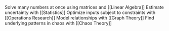 Solve many numbers at once using matrices and [[Linear Algebra]]
Estimate uncertainty with [[Statistics]]
Optimize inputs subject to constraints with [[Operations Research]]
Model relationships with [[Graph Theory]]
Find underlying patterns in chaos with [[Chaos Theory]]